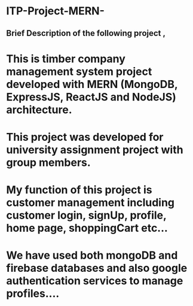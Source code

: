 # ITP-Project-MERN-

## Brief Description of the following project ,

# This is timber company management system project developed with MERN (MongoDB, ExpressJS, ReactJS and NodeJS) architecture.

# This project was developed for university assignment project with group members.

# My function of this project is customer management including customer login, signUp, profile, home page, shoppingCart etc...

# We have used both mongoDB and firebase databases and also google authentication services to manage profiles....
